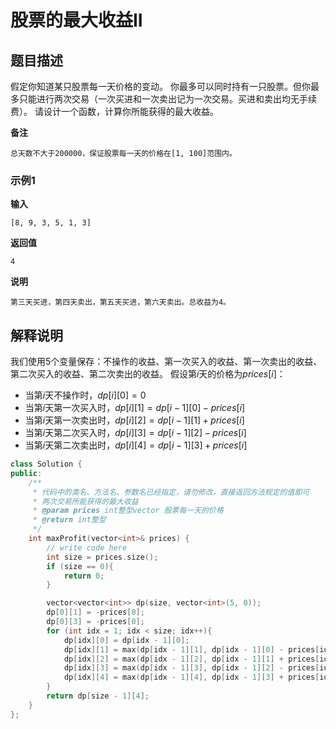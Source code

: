 # 股票的最大收益II

## 题目描述

假定你知道某只股票每一天价格的变动。
你最多可以同时持有一只股票。但你最多只能进行两次交易（一次买进和一次卖出记为一次交易。买进和卖出均无手续费）。
请设计一个函数，计算你所能获得的最大收益。

**备注**
```
总天数不大于200000，保证股票每一天的价格在[1, 100]范围内。
```

### 示例1

**输入**
```
[8, 9, 3, 5, 1, 3]
```

**返回值**
```
4
```

**说明**
```
第三天买进，第四天卖出，第五天买进，第六天卖出。总收益为4。
```

## 解释说明

我们使用$5$个变量保存：不操作的收益、第一次买入的收益、第一次卖出的收益、第二次买入的收益、第二次卖出的收益。
假设第$i$天的价格为$prices[i]$：
- 当第$i$天不操作时，$dp[i][0] = 0$
- 当第$i$天第一次买入时，$dp[i][1] = dp[i - 1][0] - prices[i]$
- 当第$i$天第一次卖出时，$dp[i][2] = dp[i - 1][1] + prices[i]$
- 当第$i$天第二次买入时，$dp[i][3] = dp[i - 1][2] - prices[i]$
- 当第$i$天第二次卖出时，$dp[i][4] = dp[i - 1][3] + prices[i]$

```C++
class Solution {
public:
    /**
     * 代码中的类名、方法名、参数名已经指定，请勿修改，直接返回方法规定的值即可
     * 两次交易所能获得的最大收益
     * @param prices int整型vector 股票每一天的价格
     * @return int整型
     */
    int maxProfit(vector<int>& prices) {
        // write code here
        int size = prices.size();
        if (size == 0){
            return 0;
        }

        vector<vector<int>> dp(size, vector<int>(5, 0));
        dp[0][1] = -prices[0];
        dp[0][3] = -prices[0];
        for (int idx = 1; idx < size; idx++){
            dp[idx][0] = dp[idx - 1][0];
            dp[idx][1] = max(dp[idx - 1][1], dp[idx - 1][0] - prices[idx]);
            dp[idx][2] = max(dp[idx - 1][2], dp[idx - 1][1] + prices[idx]);
            dp[idx][3] = max(dp[idx - 1][3], dp[idx - 1][2] - prices[idx]);
            dp[idx][4] = max(dp[idx - 1][4], dp[idx - 1][3] + prices[idx]);
        }
        return dp[size - 1][4];
    }
};
```